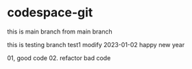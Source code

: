 # codespace-git
this is main branch
from main branch

this is testing branch
test1 modify
2023-01-02 happy new year

01, good code
02. refactor bad code
